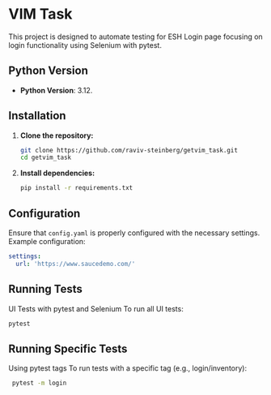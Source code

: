 # VIM  Task

This project is designed to automate testing for ESH Login page focusing on login functionality using Selenium with pytest.

## Python Version

- **Python Version**: 3.12.

## Installation

1. **Clone the repository:**

    ```bash
    git clone https://github.com/raviv-steinberg/getvim_task.git
    cd getvim_task
    ```

2. **Install dependencies:**

    ```bash
    pip install -r requirements.txt
    ```

## Configuration

Ensure that `config.yaml` is properly configured with the necessary settings. Example configuration:

```yaml
settings:
  url: 'https://www.saucedemo.com/'
  ```

## Running Tests

UI Tests with pytest and Selenium
To run all UI tests:

 ```bash
 pytest
 ```

## Running Specific Tests

Using pytest tags
To run tests with a specific tag (e.g., login/inventory):

```bash
 pytest -m login
 ```



